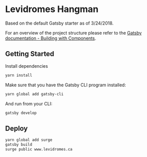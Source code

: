 # Levidromes Hangman

Based on the default Gatsby starter as of 3/24/2018.

For an overview of the project structure please refer to the [Gatsby documentation - Building with Components](https://www.gatsbyjs.org/docs/building-with-components/).

## Getting Started

Install dependencies

```sh
yarn install
```

Make sure that you have the Gatsby CLI program installed:

```sh
yarn global add gatsby-cli
```

And run from your CLI:

```sh
gatsby develop
```

## Deploy

```sh
yarn global add surge
gatsby build
surge public www.levidromes.ca
```
